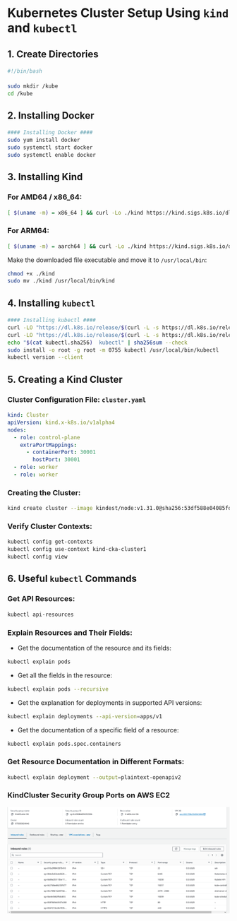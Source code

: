 # Kubernetes Cluster Setup Using `kind` and `kubectl`

## 1. Create Directories

```bash
#!/bin/bash

sudo mkdir /kube
cd /kube
```

## 2. Installing Docker

```bash
#### Installing Docker ####
sudo yum install docker
sudo systemctl start docker
sudo systemctl enable docker
```

## 3. Installing Kind

### For AMD64 / x86_64:

```bash
[ $(uname -m) = x86_64 ] && curl -Lo ./kind https://kind.sigs.k8s.io/dl/v0.24.0/kind-linux-amd64
```

### For ARM64:

```bash
[ $(uname -m) = aarch64 ] && curl -Lo ./kind https://kind.sigs.k8s.io/dl/v0.24.0/kind-linux-arm64
```

Make the downloaded file executable and move it to `/usr/local/bin`:

```bash
chmod +x ./kind
sudo mv ./kind /usr/local/bin/kind
```

## 4. Installing `kubectl`

```bash
#### Installing kubectl ####
curl -LO "https://dl.k8s.io/release/$(curl -L -s https://dl.k8s.io/release/stable.txt)/bin/linux/arm64/kubectl"
curl -LO "https://dl.k8s.io/release/$(curl -L -s https://dl.k8s.io/release/stable.txt)/bin/linux/arm64/kubectl.sha256"
echo "$(cat kubectl.sha256)  kubectl" | sha256sum --check
sudo install -o root -g root -m 0755 kubectl /usr/local/bin/kubectl
kubectl version --client
```

## 5. Creating a Kind Cluster

### Cluster Configuration File: `cluster.yaml`

```yaml
kind: Cluster
apiVersion: kind.x-k8s.io/v1alpha4
nodes:
  - role: control-plane
    extraPortMappings:
      - containerPort: 30001
        hostPort: 30001 
  - role: worker
  - role: worker
```

### Creating the Cluster:

```bash
kind create cluster --image kindest/node:v1.31.0@sha256:53df588e04085fd41ae12de0c3fe4c72f7013bba32a20e7325357a1ac94ba865 --name cka-cluster1 --name cka-cluster2 --config cluster.yaml
```

### Verify Cluster Contexts:

```bash
kubectl config get-contexts
kubectl config use-context kind-cka-cluster1
kubectl config view
```

## 6. Useful `kubectl` Commands

### Get API Resources:

```bash
kubectl api-resources
```

### Explain Resources and Their Fields:

- Get the documentation of the resource and its fields:

```bash
kubectl explain pods
```

- Get all the fields in the resource:

```bash
kubectl explain pods --recursive
```

- Get the explanation for deployments in supported API versions:

```bash
kubectl explain deployments --api-version=apps/v1
```

- Get the documentation of a specific field of a resource:

```bash
kubectl explain pods.spec.containers
```

### Get Resource Documentation in Different Formats:

```bash
kubectl explain deployment --output=plaintext-openapiv2
```
### KindCluster Security Group Ports on AWS EC2
![Alt text](/images/KindCluster-SG.png)

